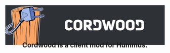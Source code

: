 <div align="center">
<img src="./.assets/cordwood.png" width="520"><br />
<h2 style="margin-top: -15px;">Cordwood is a client mod for Hummus.</h2>
</div>
